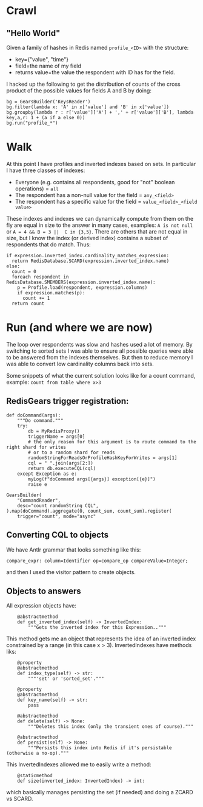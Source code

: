 # Crawl

## "Hello World"
Given a family of hashes in Redis named `profile_<ID>` with the structure:
* key={"value", "time"} 
* field=the name of my field 
* returns value=the value the respondent with ID has for the field. 
  
I hacked up the following to get the distribution of counts of the cross
product of the possible values for fields A and B by doing:
```
bg = GearsBuilder('KeysReader')
bg.filter(lambda x: 'A' in x['value'] and 'B' in x['value'])
bg.groupby(lambda r : r['value']['A'] + ',' + r['value']['B'], lambda key,a,r: 1 + (a if a else 0))
bg.run("profile_*")
```

# Walk
At this point I have profiles and  inverted indexes based on sets. In particular I have
three classes of indexes:
* Everyone (e.g. contains all respondents, good for "not" boolean operations) = `all`
* The respondent has a non-null value for the field = `any_<field>`
* The respondent has a specific value for the field  = `value_<field>_<field value>`

These indexes and indexes we can dynamically compute from them on the fly
are equal in size to the answer in many cases, examples: `A is not null` or
`A = 4 && B = 3 ||  C in {3,5}`. There are others that are not equal in size,
but I know the index (or derived index) contains a subset of respondents that
do match. Thus:
```
if expression.inverted_index.cardinality_matches_expression:
  return RedisDatabase.SCARD(expression.inverted_index.name)
else:
  count = 0
  foreach respondent in RedisDatabase.SMEMBERS(expression.inverted_index.name):
    p = Profile.load(respondent, expression.columns) 
    if expression.matches(p): 
      count += 1
  return count    
```

# Run (and where we are now)
The loop over respondents was slow and hashes used a lot of memory. By switching to sorted
sets I was able to ensure all possible queries were able to be answered from the indexes
themselves. But then to reduce memory I was able to convert low cardinality columns back into sets.

Some snippets of what the current solution looks like for a count command, example:
`count from table where x>3`

## RedisGears trigger registration:

```
def doCommand(args):
    """Do command."""
    try:
        db = MyRedisProxy()
        triggerName = args[0]
        # the only reason for this argument is to route command to the right shard for writes
        # or to a random shard for reads
        randomStringForReadsOrProfileHashKeyForWrites = args[1]
        cql = " ".join(args[2:])
        return db.executeCQL(cql)
    except Exception as e:
        myLog(f"doCommand args[{args}] exception[{e}]")
        raise e
        
GearsBuilder(
    "CommandReader",
    desc="count randomString CQL",
).map(doCommand).aggregate(0, count_sum, count_sum).register(
    trigger="count", mode="async"
```

## Converting CQL to objects
We have Antlr grammar that looks something like this:
```
compare_expr: column=Identifier op=compare_op compareValue=Integer;
```
and then I used the visitor pattern to create objects.

## Objects to answers
All expression objects have:
```
    @abstractmethod
    def get_inverted_index(self) -> InvertedIndex:
        """Gets the inverted index for this Expression.."""

```
This method gets me an object that represents the idea of an inverted index
constrained by a range (in this case x > 3). InvertedIndexes have methods liks:
```
    @property
    @abstractmethod
    def index_type(self) -> str:
        """'set' or 'sorted_set'."""

    @property
    @abstractmethod
    def key_name(self) -> str:
        pass

    @abstractmethod
    def delete(self) -> None:
        """Deletes this index (only the transient ones of course)."""
        
    @abstractmethod
    def persist(self) -> None:
        """Persists this index into Redis if it's persistable (otherwise a no-op)."""
```

This InvertedIndexes allowed me to easily write a method:
```
    @staticmethod
    def size(inverted_index: InvertedIndex) -> int:
```
which basically manages persisting the set (if needed) and doing a ZCARD vs SCARD.
